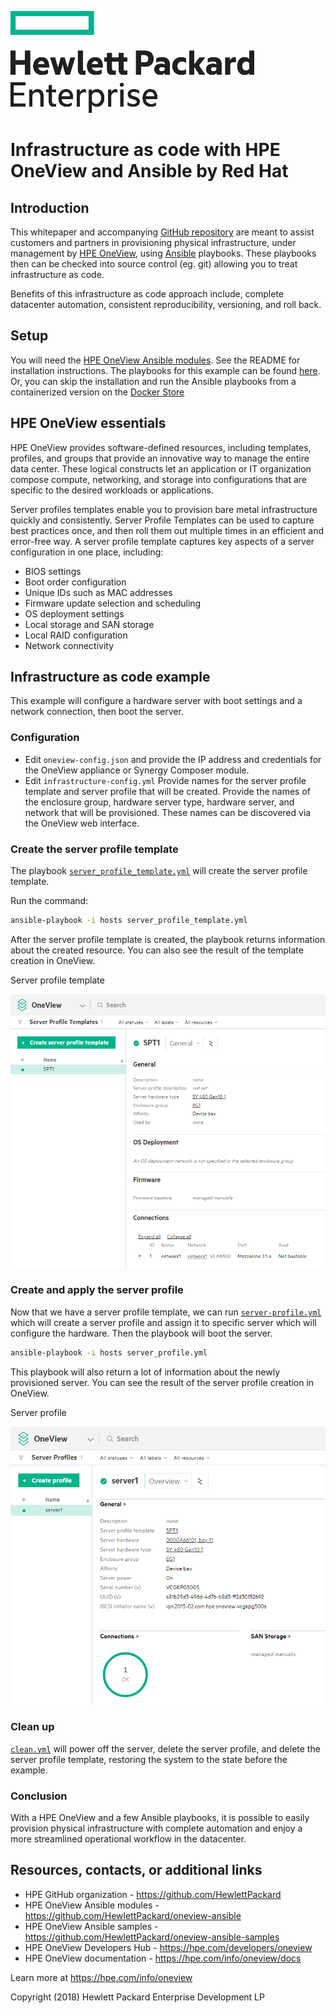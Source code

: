 ![hpe-logo](images/hpe-logo.jpg)

# Infrastructure as code with HPE OneView and Ansible by Red Hat

## Introduction

This whitepaper and accompanying [GitHub repository](https://github.com/HewlettPackard/oneview-ansible-samples) are meant to assist customers and partners in provisioning physical infrastructure, under management by [HPE OneView](https://hpe.com/info/oneview), using [Ansible](https://www.ansible.com/) playbooks. These playbooks then can be checked into source control (eg. git) allowing you to treat infrastructure as code.

Benefits of this infrastructure as code approach include, complete datacenter automation, consistent reproducibility, versioning, and roll back.

## Setup

You will need the [HPE OneView  Ansible modules](https://github.com/HewlettPackard/oneview-ansible). See the README for installation instructions. The playbooks for this example can be found [here](https://github.com/HewlettPackard/oneview-ansible-samples/tree/master/infrastructure-as-code). Or, you can skip the installation and run the Ansible playbooks from a containerized version on the [Docker Store](https://store.docker.com/community/images/hewlettpackardenterprise/oneview-ansible-debian)

## HPE OneView essentials

HPE OneView provides software-defined resources, including templates, profiles, and groups that provide an innovative way to manage the entire data center. These logical constructs let an application or IT organization compose compute, networking, and storage into configurations that are specific to the desired workloads or applications.

Server profiles templates enable you to provision bare metal infrastructure quickly and consistently. Server Profile Templates can be used to
capture best practices once, and then roll them out multiple times in an efficient and error-free way.
A server profile template captures key aspects of a server configuration in one place, including:

* BIOS settings
* Boot order configuration
* Unique IDs such as MAC addresses
* Firmware update selection and scheduling
* OS deployment settings
* Local storage and SAN storage
* Local RAID configuration
* Network connectivity

## Infrastructure as code example

This example will configure a hardware server with boot settings and a network connection, then boot the server.

### Configuration

* Edit `oneview-config.json` and provide the IP address and credentials for the OneView appliance or Synergy Composer module.
* Edit `infrastructure-config.yml` Provide names for the server profile template and server profile that will be created. Provide the names of the enclosure group, hardware server type, hardware server, and network that will be provisioned. These names can be discovered via the OneView web interface.

### Create the server profile template

The playbook [`server_profile_template.yml`](https://github.com/HewlettPackard/oneview-ansible-samples/blob/master/infrastructure-as-code/server_profile_template.yml) will create the server profile template.

Run the command:

```bash
ansible-playbook -i hosts server_profile_template.yml
```

After the server profile template is created, the playbook returns information about the created resource. You can also see the result of the template creation in OneView.

Server profile template

![Server Profile Template](images/server-profile-template.png)

### Create and apply the server profile

Now that we have a server profile template, we can run [`server-profile.yml`](https://github.com/HewlettPackard/oneview-ansible-samples/blob/master/infrastructure-as-code/server_profile.yml) which will create a server profile and assign it to specific server which will configure the hardware. Then the playbook will boot the server.

```bash
ansible-playbook -i hosts server_profile.yml
```

This playbook will also return a lot of information about the newly provisioned server. You can see the result of the server profile creation in OneView.

Server profile

![Server Profile](images/server-profile.png)

### Clean up

[`clean.yml`](https://github.com/HewlettPackard/oneview-ansible-samples/blob/master/infrastructure-as-code/clean.yml) will power off the server, delete the server profile, and delete the server profile template, restoring the system to the state before the example.

### Conclusion

With a HPE OneView and a few Ansible playbooks, it is possible to easily provision physical infrastructure with complete automation and enjoy a more streamlined operational workflow in the datacenter.

## Resources, contacts, or additional links

* HPE GitHub organization - <https://github.com/HewlettPackard>
* HPE OneView Ansible modules - <https://github.com/HewlettPackard/oneview-ansible>
* HPE OneView Ansible samples - <https://github.com/HewlettPackard/oneview-ansible-samples>
* HPE OneView Developers Hub - <https://hpe.com/developers/oneview>
* HPE OneView documentation - <https://hpe.com/info/oneview/docs>

Learn more at <https://hpe.com/info/oneview>

Copyright (2018) Hewlett Packard Enterprise Development LP